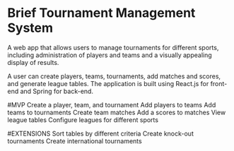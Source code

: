 # Brief Tournament Management System

A web app that allows users to manage tournaments for different sports, including administration of players and teams and a visually appealing display of results.

A user can create players, teams, tournaments, add matches and scores, and generate league tables. The application is built using React.js for front-end and Spring for back-end.
 

#MVP
Create a player, team, and tournament
Add players to teams
Add teams to tournaments
Create team matches
Add a scores to matches
View league tables
Configure leagues for different sports

#EXTENSIONS
Sort tables by different criteria 
Create knock-out tournaments
Create international tournaments
